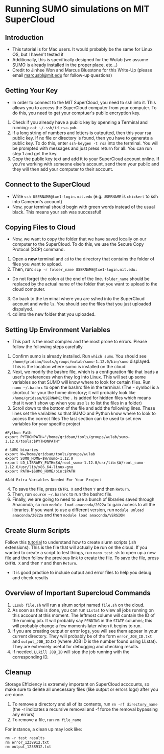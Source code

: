 # Running SUMO simulations on MIT SuperCloud

## Introduction
- This tutorial is for Mac users. It would probably be the same for Linux OS, but I haven't tested it 
- Additionally, this is specifically designed for the Wulab (we assume SUMO is already installed in the proper place, etc...)
- Credit to Jinhee Won and Marcus Bluestone for this Write-Up (please email marcusbl@mit.edu for follow-up questions) 

## Getting Your Key
- In order to connect to the MIT SuperCloud, you need to ssh into it. This allows you to access the SuperCloud computer from your computer. To do this, you need to get your comptuer's public encryption key. 
1. Check if you already have a public key by openning a Terminal and running: `cat ~/.ssh/id_rsa.pub`. 
2. If a long string of numbers and letters is outputted, then this your rsa public key. If no file or directory is found, then you have to generate a public key. To do this, enter `ssh-keygen -t rsa` into the terminal. You will be prompted with messages and just press return for all. You can run step 1 and get the key. 
3. Copy the public key text and add it to your SuperCloud account online. If you're working with someone else's account, send them your public and they will then add your computer to their account. 

## Connect to the SuperCloud
- Write `ssh USERNAME@txe1-login.mit.edu` (e.g. `USERNAME` is `chickert` to ssh into Cameron's account)
- Now, your terminal should begin with green words instead of the usual black. This means your ssh was successful! 

## Copying Files to Cloud
- Now, we want to copy the folder that we have saved locally on our computer to the SuperCloud. To do this, we use the Secure Copy Protocol (SCP) command. 
1. Open a **new** terminal and `cd` to the directory that contains the folder of files you want to upload.
2. Then, run: 
```scp -r folder_name USERNAME@txe1-login.mit.edu:```
- Do not forget the colon at the end of the line. `folder_name` should be replaced by the actual name of the folder that you want to upload to the cloud computer.
3. Go back to the terminal where you are sshed into the SuperCloud account and write `ls`. You should see the files that you just uploaded dispalyed. 
4. cd into the new folder that you uploaded. 

## Setting Up Environment Variables
- This part is the most complex and the most prone to errors. Please follow the following steps carefully
1. Confirm sumo is already installed. Run `which sumo`. You should see `/home/gridsan/tools/groups/wulab/sumo-1.12.0/bin/sumo` displayed. This is the location where sumo is installed on the cloud
2. Next, we modify the bashrc file, which is a configuration file that loads a user's preferences when they log into Linux. This will set up some variables so that SUMO will know where to look for certain files. Run `nano ~/.bashrc` to open the bashrc file in the terminal. (The `~` symbol is a shortcut for your the home directory; it will probably look like `/home/gridsan/USERNAME`; the `.` is added for hidden files which means that it won't show up when you use `ls` to list the files in a folder)
3. Scroll down to the bottom of the file and add the following lines. These lines set the variables so that SUMO and Python know where to look to access the correct files The last section can be used to set new variables for your specific project
```
#Python Path
export PYTHONPATH="/home/gridsan/tools/groups/wulab/sumo-1.12.0/tools:$PYTHONPATH"

# SUMO binaries
export W=/home/gridsan/tools/groups/wulab
export SUMO_HOME=$W/sumo-1.12.0
export LD_LIBRARY_PATH=$W/root_sumo-1.12.0/usr/lib:$W/root_sumo-1.12.0/usr/lib/x86_64-linux-gnu
export PATH=$SUMO_HOME/bin:$PATH

#Add Extra Variables Needed For Your Project
```
4. To save the file, press `CNTRL X` and then `Y` and then `Return`. 
5. Then, run `source ~/.bashrc` to run the bashrc file. 
6. Finally, we are going to need to use a bunch of libraries saved through Anaconda, so run `module load anaconda/2022a` to gain access to all the libraries. If you want to use a different version, run `module unload anaconda/2022a` and then `module load anaconda/VERSION`

## Create Slurm Scripts
Follow this [tutorial](https://www.arch.jhu.edu/short-tutorial-how-to-create-a-slurm-script/) to understand how to create slurm scripts (.sh extensions). This is the file that will actually be run on the cloud. If you wanted to create a script to test things, run `nano test.sh` to open up a new file and then follow the previous link to create the file. To save the file, press `CNTRL X` and then `Y` and then `Return`.
- It is good practice to include output and error files to help you debug and check results


## Overview of Important Supercloud Commands
1. `LLsub file.sh` will run a slrum script named `file.sh` on the cloud. 
2. As soon as this is done, you can run `LLstat` to view all jobs running on this account at this moment. The leftmost column will contain the ID of the running job. It will probably say `PENDING` in the `STATE` columns; this will probably change a few moments later when it begins to run. 
3. If you are creating output or error logs, you will see them appear in your current directory. They will probably be of the form `error_JOB_ID.txt` and `output_JOB_ID`.txt (where JOB ID is the number found using LLstat). They are extremely useful for debugging and checking results. 
4. If needed, `LLkill JOB_ID` will stop the job running with the corresponding ID.  

## Cleanup
Storage Efficiency is extremely important on SuperCloud acccounts, so make sure to delete all unecessary files (like output or errors logs) after you are done. 
1. To remove a directory and all of its contents, run `rm -rf directory_name` (the -r indicates a recursive removal and -f force the removal bypassing any errors)
2. To remove a file, run `rm file_name`

For instance, a clean up may look like:
```
rm -r test_results
rm error_1238912.txt
rm output_1238912.txt
```


